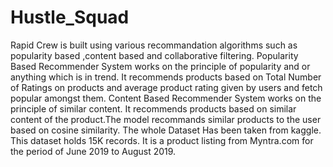 # Hustle_Squad
 Rapid Crew is built using various recommandation algorithms such as popularity based ,content based and collaborative filtering. Popularity Based Recommender System works on the principle of popularity and or anything which is in trend. It recommends products based on Total Number of Ratings on products and average product rating given by users and fetch popular amongst them. Content Based Recommender System works on the principle of similar content. It recommends products based on similar content of the product.The model recommands similar products to the user based on cosine similarity. The whole Dataset Has been taken from kaggle. This dataset holds 15K records. It is a product listing from Myntra.com for the period of June 2019 to August 2019.
